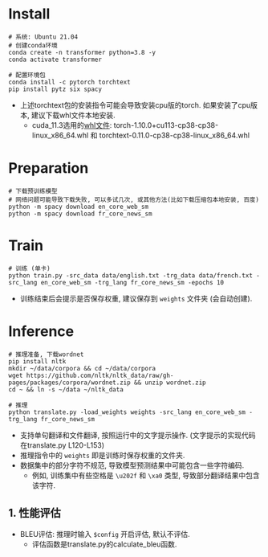 # Install
```shell
# 系统: Ubuntu 21.04
# 创建conda环境
conda create -n transformer python=3.8 -y
conda activate transformer

# 配置环境包
conda install -c pytorch torchtext
pip install pytz six spacy
```
- 上述torchtext包的安装指令可能会导致安装cpu版的torch. 如果安装了cpu版本, 建议下载whl文件本地安装.
    - cuda_11.3选用的[whl文件](https://download.pytorch.org/whl/): torch-1.10.0+cu113-cp38-cp38-linux_x86_64.whl 和 torchtext-0.11.0-cp38-cp38-linux_x86_64.whl

# Preparation
```shell
# 下载预训练模型
# 网络问题可能导致下载失败, 可以多试几次, 或其他方法(比如下载压缩包本地安装, 百度)
python -m spacy download en_core_web_sm
python -m spacy download fr_core_news_sm
```

# Train
```shell
# 训练 (单卡)
python train.py -src_data data/english.txt -trg_data data/french.txt -src_lang en_core_web_sm -trg_lang fr_core_news_sm -epochs 10
```
- 训练结束后会提示是否保存权重, 建议保存到 `weights` 文件夹 (会自动创建).

# Inference
```shell
# 推理准备, 下载wordnet
pip install nltk
mkdir ~/data/corpora && cd ~/data/corpora
wget https://github.com/nltk/nltk_data/raw/gh-pages/packages/corpora/wordnet.zip && unzip wordnet.zip
cd ~ && ln -s ~/data ~/nltk_data

# 推理
python translate.py -load_weights weights -src_lang en_core_web_sm -trg_lang fr_core_news_sm
```
- 支持单句翻译和文件翻译, 按照运行中的文字提示操作. (文字提示的实现代码在translate.py L120-L153)
- 推理指令中的 `weights` 即是训练时保存权重的文件夹.
- 数据集中的部分字符不规范, 导致模型预测结果中可能包含一些字符编码.
    - 例如, 训练集中有些空格是 `\u202f` 和 `\xa0` 类型, 导致部分翻译结果中包含该字符.

## 1. 性能评估
- BLEU评估: 推理时输入 `$config` 开启评估, 默认不评估.
    - 评估函数是translate.py的calculate_bleu函数.
